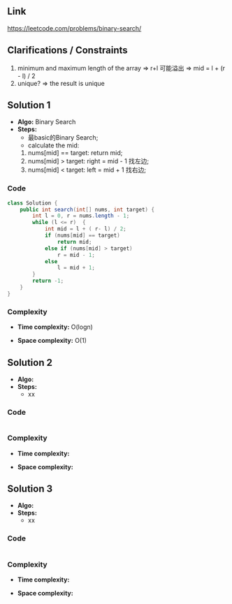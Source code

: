 
## Link

https://leetcode.com/problems/binary-search/

## Clarifications / Constraints

1. minimum and maximum length of the array => r+l 可能溢出 => mid = l + (r - l) / 2
2. unique? => the result is unique

## Solution 1

- **Algo:** Binary Search   
- **Steps:**  
  - 最basic的Binary Search;
  - calculate the mid:
   1. nums[mid] == target: return mid;
   2. nums[mid] > target: right = mid - 1 找左边;
   3. nums[mid] < target: left = mid + 1 找右边;


### Code

```java
class Solution {
    public int search(int[] nums, int target) {
        int l = 0, r = nums.length - 1;
        while (l <= r)  {
            int mid = l + ( r- l) / 2;
            if (nums[mid] == target) 
                return mid;
            else if (nums[mid] > target) 
                r = mid - 1;
            else 
                l = mid + 1;
        }
        return -1;
    }
}
```

### Complexity

- **Time complexity:** O(logn)     
   

- **Space complexity:** O(1)  

   


## Solution 2

- **Algo:**    
- **Steps:**
  -  xx


### Code

```java

```

### Complexity

- **Time complexity:**      
   

- **Space complexity:**   
    


## Solution 3

- **Algo:**    
- **Steps:**
  - xx


### Code

```java

```

### Complexity

- **Time complexity:**      
   

- **Space complexity:**   

    